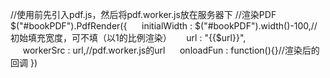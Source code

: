 //使用前先引入pdf.js，然后将pdf.worker.js放在服务器下
//渲染PDF
$("#bookPDF").PdfRender({
     initialWidth : $("#bookPDF").width()-100,//初始填充宽度，可不填（以1的比例渲染）
     url : "{{$url}}",
     workerSrc : url,//pdf.worker.js的url
     onloadFun : function(){}//渲染后的回调
})